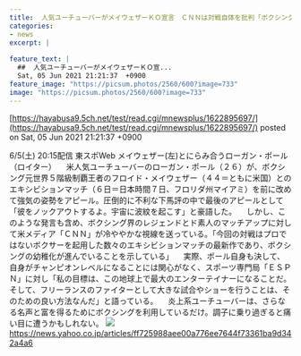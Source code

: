 ```yaml
---
title:  人気ユーチューバーがメイウェザーＫＯ宣言　ＣＮＮは対戦自体を批判「ボクシングの幼稚化」  
categories:
- news
excerpt: |
  
feature_text: |
  ##  人気ユーチューバーがメイウェザーＫＯ宣...
  Sat, 05 Jun 2021 21:21:37  +0900
feature_image: "https://picsum.photos/2560/600?image=733"
image: "https://picsum.photos/2560/600?image=733"
---
```


[https://hayabusa9.5ch.net/test/read.cgi/mnewsplus/1622895697/](https://hayabusa9.5ch.net/test/read.cgi/mnewsplus/1622895697/)
posted on Sat, 05 Jun 2021 21:21:37  +0900

<!--more-->

6/5(土) 20:15配信 東スポWeb メイウェザー(左)とにらみ合うローガン・ポール（ロイター） 　米人気ユーチューバーのローガン・ポール（２６）が、ボクシング元世界５階級制覇王者のフロイド・メイウェザー（４４＝ともに米国）とのエキシビションマッチ（６日＝日本時間７日、フロリダ州マイアミ）を前に改めて強気の姿勢をアピール。圧倒的に不利な下馬評の中で最後のアピールとして「彼をノックアウトするよ。宇宙に波紋を起こす」と豪語した。 　しかし、このような発言も含め、ボクシング界のレジェンドとド素人のマッチアップに対して米メディア「ＣＮＮ」が冷ややかな視線を送っている。「今回の対戦はプロではないボクサーを起用した数々のエキシビションマッチの最新作であり、ボクシングの幼稚化が進んでいることを示している」 　実際、ポール自身も決して、自身がチャンピオンレベルになることには関心がなく、スポーツ専門局「ＥＳＰＮ」に対し「私の目標は、この地球上で最大のエンターテイナーになることだ。そして、フリーランスのファイターとして大きな試合やショーを行うことは、そのための良い方法なんだ」と語っている。 　炎上系ユーチューバーは、さらなる名声と富を得るためにボクシングを利用しているだけ。調子に乗り過ぎると痛い目に遭うかもしれない。 ![](https://amd-pctr.c.yimg.jp/r/iwiz-amd/20210605-03260052-tospoweb-000-5-view.jpg) https://news.yahoo.co.jp/articles/ff725988aee00a776ee7644f73361ba9d342a4a6
